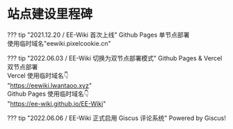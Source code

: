 # 站点建设里程碑

??? tip "2021.12.20 / EE-Wiki 首次上线"
    Github Pages 单节点部署  
    使用临时域名"eewiki.pixelcookie.cn"

??? tip "2022.06.03 / EE-Wiki 切换为双节点部署模式"
     Github Pages & Vercel双节点部署  
     Vercel 使用临时域名👇  
     "https://eewiki.lwantaoo.xyz"  
     Github Pages 使用临时域名👇  
     "https://ee-wiki.github.io/EE-Wiki"

??? tip "2022.06.06 / EE-Wiki 正式启用 Giscus 评论系统"
     Powered by Giscus!
